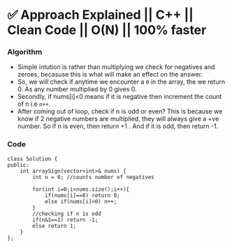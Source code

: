 # ✅ Approach Explained || C++ || Clean Code || O(N) || 100% faster
### Algorithm
* Simple intution is rather than multiplying we check for negatives and zeroes, becasuse this is what will make an effect on the answer.
* So, we will check if anytime we encounter a `0` in the array, the we return 0. As any number multiplied by 0 gives 0.
* Secondly, if nums[i]<0 means if it is negative then increment the count of n i.e `n++`.
* After coming out of loop, check if n is odd or even? This is because we know if 2 negative numbers are multiplied, they will always give a +ve number. So if n is even, then return +1 . And if it is odd, then return -1.

### Code

```
class Solution {
public:
    int arraySign(vector<int>& nums) {
        int n = 0; //counts number of negatives
        
        for(int i=0;i<nums.size();i++){
            if(nums[i]==0) return 0;
            else if(nums[i]<0) n++;
        }
		//checking if n is odd
        if(n&1==1) return -1; 
        else return 1;
    }
};
```
